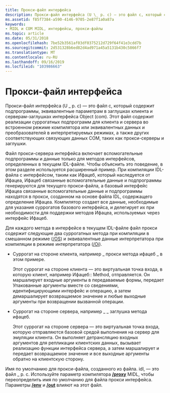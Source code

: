 ```yaml
---
title: Прокси-файл интерфейса
description: Прокси-файл интерфейса (U \_ p. c) — это файл c, который содержит подпрограммы, эквивалентные параметрам в заглушках клиента и серверам-заглушках интерфейса Object (com).
ms.assetid: f85f7384-a590-4146-9705-2e87f1a0a87a
keywords:
- MIDL и COM MIDL, интерфейсы, прокси-файлы
ms.topic: article
ms.date: 05/31/2018
ms.openlocfilehash: 7be52b3561af03df0375212d729f64f41e3cdd7b
ms.sourcegitcommit: 2d531328b6ed82d4ad971a45a5131b430c5866f7
ms.translationtype: MT
ms.contentlocale: ru-RU
ms.lasthandoff: 09/16/2019
ms.locfileid: "103986663"
---
```

# <a name="the-interface-proxy-file"></a>Прокси-файл интерфейса

Прокси-файл интерфейса (U \_ p. c) — это файл c, который содержит подпрограммы, эквивалентные параметрам в заглушках клиента и серверам-заглушках интерфейса Object (com). Этот файл содержит реализации суррогатных подпрограмм для клиента и сервера во встроенном режиме компилятора или эквивалентных данных и преобразователей в интерпретируемых режимах, а также других соответствующих связующих данных COM, таких как прокси-серверы и заглушки.

Файл прокси-сервера интерфейса включает вспомогательные подпрограммы и данные только для методов интерфейсов, определенных в текущем IDL-файле. Чтобы объяснить это поведение, в этом разделе используется расширенный пример. При компиляции IDL-файла с интерфейсом, таким как Ифацеб, который наследуется от Ифацеа, Ифацеб связанные вспомогательные данные и подпрограммы генерируются для текущего прокси-файла, а базовый интерфейс Ифацеа связанные вспомогательные данные и подпрограммы находятся в прокси, созданном на основе файла IDL, содержащего определение Ифацеа. Компилятор создает все данные, необходимые для указания суррогатов базового интерфейса, и делегирует их при необходимости для поддержки методов Ифацеа, используемых через интерфейс Ифацеб.

Для каждого метода в интерфейсе в текущем IDL-файле файл прокси содержит следующие два суррогатных метода при компиляции в смешанном режиме ([/OS](-os.md)) и эквивалентные данные интерпретатора при компиляции в режиме интерпретатора ([/Oi](-oi.md)).

-   Суррогат на стороне клиента, например \_ прокси метода ифацеб \_ в этом примере.

    Этот суррогат на стороне клиента — это виртуальная точка входа, в которую клиент, например Ифацеб:: Method, отправляется. Он маршалирует входные аргументы в передаваемые формы, передает Упакованные аргументы вместе со сведениями, идентифицирующими интерфейс и операцию, а затем демаршалирует возвращаемое значение и любые выходные аргументы при возвращении вызванной операции.

-   Суррогат на стороне сервера, например \_ \_ заглушка метода ифацеб.

    Этот суррогат на стороне сервера — это виртуальная точка входа, которую отправляются базовой средой выполнения на сервер для эмуляции клиента. Он выполняет детрансляцию входных аргументов для репликации клиентских данных, вызывает реализацию функции интерфейса сервера, а затем маршалирует и передает возвращаемое значение и все выходные аргументы обратно на клиентскую сторону.

Имя по умолчанию для прокси-файла, созданного из файла. idl, — это файл \_ p. c. Используйте параметр компилятора [**/proxy**](-proxy.md) MIDL, чтобы переопределить имя по умолчанию для файла прокси интерфейса. Параметры [**/env**](-env.md) и [**/out**](-out.md) влияют на этот файл.

 

 




